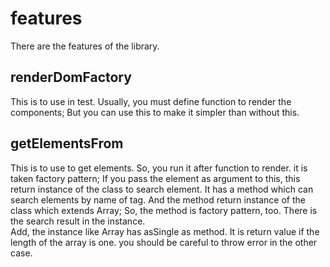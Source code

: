 # features

There are the features of the library.

## renderDomFactory

This is to use in test. Usually, you must define function to render the components; But you can use this to make it simpler than without this.

## getElementsFrom

This is to use to get elements. So, you run it after function to render. it is taken factory pattern; If you pass the element as argument to this, this return instance of the class to search element. It has a method which can search elements by name of tag. And the method return instance of the class which extends Array; So, the method is factory pattern, too. There is the search result in the instance.  
Add, the instance like Array has asSingle as method. It is return value if the length of the array is one. you should be careful to throw error in the other case.